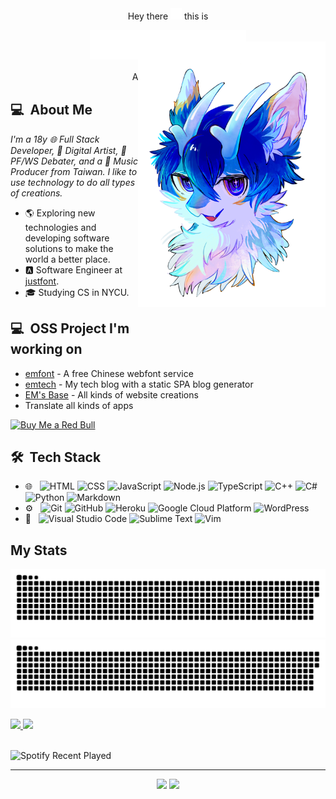 <!-- @format -->

<div align=center>
Hey there <img src=hi.svg width=18px height=18px
alt=👋 > this is

<a src=http://elvismao.com><img src=name.svg width=250px
alt="Elvis Mao"></a>

AKA EM, 毛哥 EM

</div>
<img src="https://raw.githubusercontent.com/Edit-Mr/Edit-Mr/main/avatar.webp" align="right" width="300px" style="max-width:50vw;transform: translateY(-5rem)">

## 💻 &nbsp;About Me

_I'm a 18y 🌐 Full Stack Developer, 🎨 Digital Artist, 🎤 PF/WS Debater, and a 🎵 Music Producer from Taiwan. I like to use technology to do all types of creations._

-   🌎 Exploring new technologies and developing software solutions to make the world a better place.
-   🅰️ Software Engineer at [justfont](https://justfont.com/).
-   🎓 Studying CS in NYCU.

## 💻 &nbsp;OSS Project I'm working on

-   [emfont](https://github.com/emfont/emfont) - A free Chinese webfont service
-   [emtech](https://github.com/Edit-Mr/emtech) - My tech blog with a static SPA blog generator
-   [EM's Base](https://elvismao.com) - All kinds of website creations
-   Translate all kinds of apps

[![Buy Me a Red Bull](https://img.buymeacoffee.com/button-api/?text=Fuel%20me%20with%20Red%20Bull&slug=elvismao&button_colour=FFDD00&font_colour=000000&font_family=Bree&outline_colour=000000&coffee_colour=ffffff)](https://www.buymeacoffee.com/elvismao)

## 🛠 &nbsp;Tech Stack

-   🌐 &nbsp;
    ![HTML](https://img.shields.io/badge/-HTML-333333?style=flat&logo=HTML5)
    ![CSS](https://img.shields.io/badge/-CSS-333333?style=flat&logo=CSS3&logoColor=1572B6)
    ![JavaScript](https://img.shields.io/badge/-JavaScript-333333?style=flat&logo=javascript)
    ![Node.js](https://img.shields.io/badge/-Node.js-333333?style=flat&logo=node.js)
    ![TypeScript](https://img.shields.io/badge/-TypeScript-333333?style=flat&logo=typescript)
    ![C++](https://img.shields.io/badge/-C++-333333?style=flat&logo=C)
    ![C#](https://img.shields.io/badge/-C%23-333333?style=flat&logo=c#)
    ![Python](https://img.shields.io/badge/-Python-333333?style=flat&logo=python)
    ![Markdown](https://img.shields.io/badge/-Markdown-333333?style=flat&logo=markdown)
-   ⚙️ &nbsp;
    ![Git](https://img.shields.io/badge/-Git-333333?style=flat&logo=git)
    ![GitHub](https://img.shields.io/badge/-GitHub-333333?style=flat&logo=github)
    ![Heroku](https://img.shields.io/badge/-Heroku-333333?style=flat&logo=heroku)
    ![Google Cloud Platform](https://img.shields.io/badge/-Google_Cloud_Platform-333333?style=flat&logo=google-cloud)
    ![WordPress](https://img.shields.io/badge/-WordPress-333333?style=flat&logo=wordpress)
-   🔧 &nbsp;
    ![Visual Studio Code](https://img.shields.io/badge/-Visual%20Studio%20Code-333333?style=flat&logo=visual-studio-code&logoColor=007ACC)
    ![Sublime Text](https://img.shields.io/badge/-Sublime%20Text-333333?style=flat&logo=sublime-text)
    ![Vim](https://img.shields.io/badge/-Vim-333333?style=flat&logo=vim)

## My Stats

<p>
  
![GitHub Snake Light](https://raw.githubusercontent.com/Edit-Mr/Edit-Mr/output/github-contribution-grid-snake.svg#gh-light-mode-only)
![GitHub Snake dark](https://raw.githubusercontent.com/Edit-Mr/Edit-Mr/output/github-contribution-grid-snake-dark.svg#gh-dark-mode-only)
  
<a href="https://github.com/Edit-Mr">
  <img height="180em" src="https://github-readme-stats.vercel.app/api?username=Edit-Mr&show_icons=true&theme=radical" />
  <img height="180em" src="https://github-readme-stats-eight-theta.vercel.app/api/top-langs/?username=Edit-Mr&theme=radical&layout=compact&exclude_lang=java+r" />
</a>
<br><br>

![Spotify Recent Played](https://spotify-recently-played-readme.vercel.app/api?user=316utiv7pxnxemadfs54tszefzwm&unique=true)

</p>
  
*****
  
<p align="center">
<a href="mailto:info@elvismao.com"><img src="https://img.shields.io/badge/-info@elvismao.com-D14836?style=flat-square&logo=Gmail&logoColor=white"/></a>
<img src="https://komarev.com/ghpvc/?username=edit-mr&style=flat-square"/>
</p>
